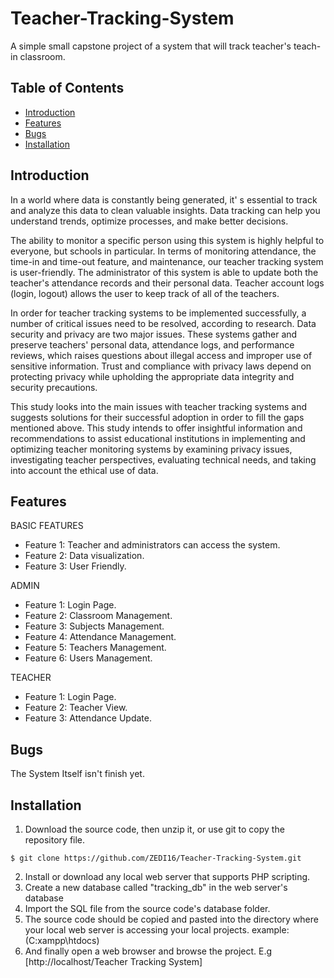 # Teacher-Tracking-System
A simple small capstone project of a system that will track teacher's teach-in classroom.

## Table of Contents

- [Introduction](#introduction)
- [Features](#features)
- [Bugs](#Bugs)
- [Installation](#installation)

## Introduction

In  a  world   where   data   is   constantly   being generated,   it' s   essential   to   track   and   analyze this   data   to   clean   valuable   insights.   Data tracking   can   help   you   understand   trends, optimize   processes,   and   make   better   decisions.

The ability to monitor a specific person using this system is highly helpful to everyone, but schools in particular.   In terms of monitoring attendance, the time-in and time-out feature, and maintenance, our teacher tracking system is user-friendly. The administrator of this system is able to update both the teacher's attendance records and their personal data. Teacher account logs (login, logout) allows the user to keep track of all of the teachers.

In order for teacher tracking systems to be implemented successfully, a number of critical issues need to be resolved, according to research. Data security and privacy are two major issues. These systems gather and preserve teachers' personal data, attendance logs, and performance reviews, which raises questions about illegal access and improper use of sensitive information. Trust and compliance with privacy laws depend on protecting privacy while upholding the appropriate data integrity and security precautions.

This study looks into the main issues with teacher tracking systems and suggests solutions for their successful adoption in order to fill the gaps mentioned above. This study intends to offer insightful information and recommendations to assist educational institutions in implementing and optimizing teacher monitoring systems by examining privacy issues, investigating teacher perspectives, evaluating technical needs, and taking into account the ethical use of data.


## Features

BASIC FEATURES

- Feature 1: Teacher and administrators can access the system.
- Feature 2: Data visualization.
- Feature 3: User Friendly.

ADMIN

- Feature 1: Login Page.
- Feature 2: Classroom Management.
- Feature 3: Subjects Management.
- Feature 4: Attendance Management.
- Feature 5: Teachers Management.
- Feature 6: Users Management.

TEACHER

- Feature 1: Login Page.
- Feature 2: Teacher View.
- Feature 3: Attendance Update.


## Bugs

The System Itself isn't finish yet.


## Installation

1. Download the source code, then unzip it, or use git to copy the repository file. 
```shell
$ git clone https://github.com/ZEDI16/Teacher-Tracking-System.git
```
2. Install or download any local web server that supports PHP scripting.
3. Create a new database called "tracking_db" in the web server's database
4. Import the SQL file from the source code's database folder.
5. The source code should be copied and pasted into the directory where your local web server is accessing your local projects. example: (C:xampp\htdocs)
6. And finally open a web browser and browse the project. E.g [http://localhost/Teacher Tracking System]


